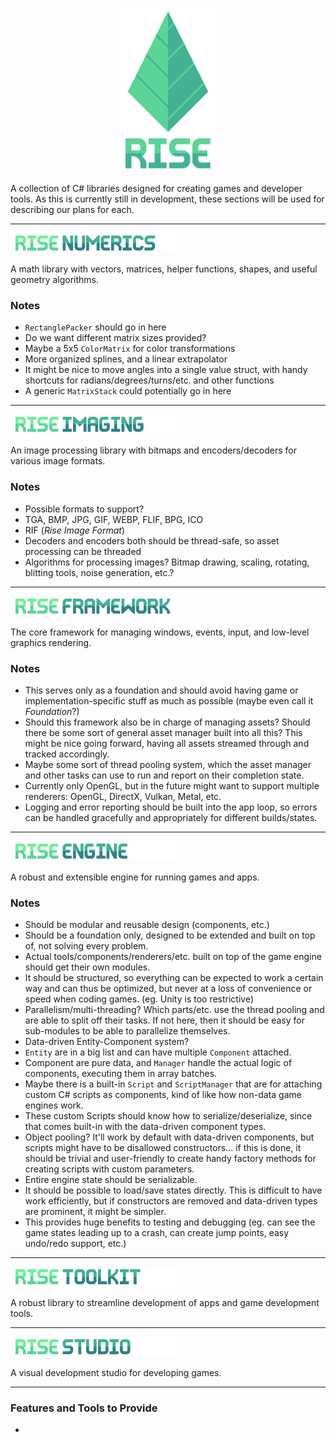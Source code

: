 <p align="center">
  <img width="150" height="263" src="Assets/readme_logo.png">
</p>

A collection of C# libraries designed for creating games and developer tools. As this is currently still in development, these sections will be used for describing our plans for each.

---

<p><a href="Rise.Numerics"><img width="265" height="32" src="Assets/header_numerics.png"></a></p>

A math library with vectors, matrices, helper functions, shapes, and useful geometry algorithms.

### Notes
- `RectanglePacker` should go in here
- Do we want different matrix sizes provided?
- Maybe a 5x5 `ColorMatrix` for color transformations
- More organized splines, and a linear extrapolator
- It might be nice to move angles into a single value struct, with handy shortcuts for radians/degrees/turns/etc. and other functions
- A generic `MatrixStack` could potentially go in here


---

<p><a href="Rise.Imaging"><img width="265" height="32" src="Assets/header_imaging.png"></a></p>

An image processing library with bitmaps and encoders/decoders for various image formats.

### Notes
- Possible formats to support?
 - TGA, BMP, JPG, GIF, WEBP, FLIF, BPG, ICO
 - RIF (_Rise Image Format_)
- Decoders and encoders both should be thread-safe, so asset processing can be threaded
- Algorithms for processing images? Bitmap drawing, scaling, rotating, blitting tools, noise generation, etc.?

---

<p><a href="Rise.Framework"><img width="265" height="32" src="Assets/header_framework.png"></a></p>

The core framework for managing windows, events, input, and low-level graphics rendering.

### Notes
- This serves only as a foundation and should avoid having game or implementation-specific stuff as much as possible (maybe even call it _Foundation_?)
- Should this framework also be in charge of managing assets? Should there be some sort of general asset manager built into all this? This might be nice going forward, having all assets streamed through and tracked accordingly.
- Maybe some sort of thread pooling system, which the asset manager and other tasks can use to run and report on their completion state.
- Currently only OpenGL, but in the future might want to support multiple renderers: OpenGL, DirectX, Vulkan, Metal, etc.
- Logging and error reporting should be built into the app loop, so errors can be handled gracefully and appropriately for different builds/states.

---

<p><a href="Rise.Engine"><img width="265" height="32" src="Assets/header_engine.png"></a></p>

A robust and extensible engine for running games and apps.

### Notes
- Should be modular and reusable design (components, etc.)
- Should be a foundation only, designed to be extended and built on top of, not solving every problem.
- Actual tools/components/renderers/etc. built on top of the game engine should get their own modules.
- It should be structured, so everything can be expected to work a certain way and can thus be optimized, but never at a loss of convenience or speed when coding games. (eg. Unity is too restrictive)
- Parallelism/multi-threading? Which parts/etc. use the thread pooling and are able to split off their tasks. If not here, then it should be easy for sub-modules to be able to parallelize themselves.
- Data-driven Entity-Component system?
 - `Entity` are in a big list and can have multiple `Component` attached.
 - Component are pure data, and `Manager` handle the actual logic of components, executing them in array batches.
 - Maybe there is a built-in `Script` and `ScriptManager` that are for attaching custom C# scripts as components, kind of like how non-data game engines work.
 - These custom Scripts should know how to serialize/deserialize, since that comes built-in with the data-driven component types.
- Object pooling? It'll work by default with data-driven components, but scripts might have to be disallowed constructors... if this is done, it should be trivial and user-friendly to create handy factory methods for creating scripts with custom parameters.
- Entire engine state should be serializable.
 - It should be possible to load/save states directly. This is difficult to have work efficiently, but if constructors are removed and data-driven types are prominent, it might be simpler.
 - This provides huge benefits to testing and debugging (eg. can see the game states leading up to a crash, can create jump points, easy undo/redo support, etc.)

---

<p><a href="Rise.Toolkit"><img width="265" height="32" src="Assets/header_toolkit.png"></a></p>

A robust library to streamline development of apps and game development tools.

---

<p><a href="Rise.Studio"><img width="265" height="32" src="Assets/header_studio.png"></a></p>

A visual development studio for developing games.

---

### Features and Tools to Provide

- 
